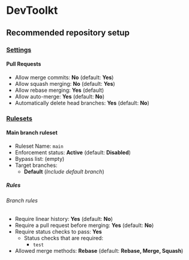 # DevToolkt

## Recommended repository setup

### [Settings](https://github.com/devtoolkt/DevToolkt/settings)

#### Pull Requests

- Allow merge commits: **No** (default: **Yes**)
- Allow squash merging: **No** (default: **Yes**)
- Allow rebase merging: **Yes** (default)
- Allow auto-merge: **Yes** (default: **No**)
- Automatically delete head branches: **Yes** (default: **No**)

### [Rulesets](https://github.com/devtoolkt/DevToolkt/settings/rules)

#### Main branch ruleset

- Ruleset Name: `main`
- Enforcement status: **Active** (default: **Disabled**)
- Bypass list: (empty)
- Target branches:
  - **Default** (_Include default branch_)

##### Rules
 
###### Branch rules

- Require linear history: **Yes** (default: **No**)
- Require a pull request before merging: **Yes** (default: **No**)
- Require status checks to pass: **Yes**
  - Status checks that are required:
    - `test`
- Allowed merge methods: **Rebase** (default: **Rebase, Merge, Squash**)
